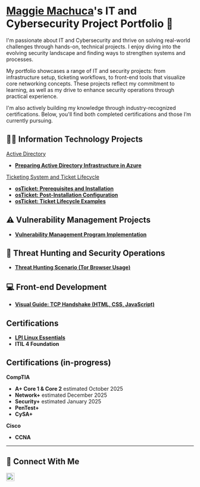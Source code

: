 # <a href="https://www.linkedin.com/in/maggiemachuca/">Maggie Machuca</a>'s IT and Cybersecurity Project Portfolio 🔐

I'm passionate about IT and Cybersecurity and thrive on solving real-world challenges through hands-on, technical projects. I enjoy diving into the evolving security landscape and finding ways to strengthen systems and processes.

My portfolio showcases a range of IT and security projects: from infrastructure setup, ticketing workflows, to front-end tools that visualize core networking concepts. These projects reflect my commitment to learning, as well as my drive to enhance security operations through practical experience.

I'm also actively building my knowledge through industry-recognized certifications. Below, you'll find both completed certifications and those I’m currently pursuing.


## 👩‍💻 Information Technology Projects
<ins>Active Directory</ins>
- **[Preparing Active Directory Infrastructure in Azure](https://github.com/maggiemachuca/configure-ad)**

<ins>Ticketing System and Ticket Lifecycle</ins>
- **[osTicket: Prerequisites and Installation](https://github.com/maggiemachuca/osticket-prereqs)**
- **[osTicket: Post-Installation Configuration](https://github.com/maggiemachuca/osticket-post-install-config)**
- **[osTicket: Ticket Lifecycle Examples](https://github.com/maggiemachuca/ticket-lifecycle)**

## ⚠️ Vulnerability Management Projects

- **[Vulnerability Management Program Implementation](https://github.com/maggiemachuca/vulnerability-management-program)**

## 🚨 Threat Hunting and Security Operations

- **[Threat Hunting Scenario (Tor Browser Usage)](https://github.com/maggiemachuca/threat-hunting-scenario-tor/)**

## 💻 Front-end Development 

- **[Visual Guide: TCP Handshake (HTML, CSS, JavaScript)](https://github.com/maggiemachuca/3-Way-Handshake)**

## Certifications
- **[LPI Linux Essentials](https://www.credly.com/badges/d0de59ed-77c1-461b-b37b-16da83b24a32/public_url)**
- **ITIL 4 Foundation**


## Certifications (in-progress)
**CompTIA**
- **A+ Core 1 & Core 2** estimated October 2025
- **Network+** estimated December 2025
- **Security+** estimated January 2025
- **PenTest+**
- **CySA+**

**Cisco**
- **CCNA**


<hr/>


## 🤳 Connect With Me

[<img align="left" alt="Maggie's LinkedIn | LinkedIn" width="22px" src="https://cdn.jsdelivr.net/npm/simple-icons@v3/icons/linkedin.svg" />][linkedin]

[linkedin]: https://linkedin.com/in/maggiemachuca

<!--
<img width="35" alt="image" src="https://github.com/user-attachments/assets/2f41c7cd-5ea8-4475-b451-a37161b6c3fb"> 
<img width="35" alt="image" src="https://github.com/user-attachments/assets/77649969-9910-4994-8b96-74a116cfb2a8">
-->
